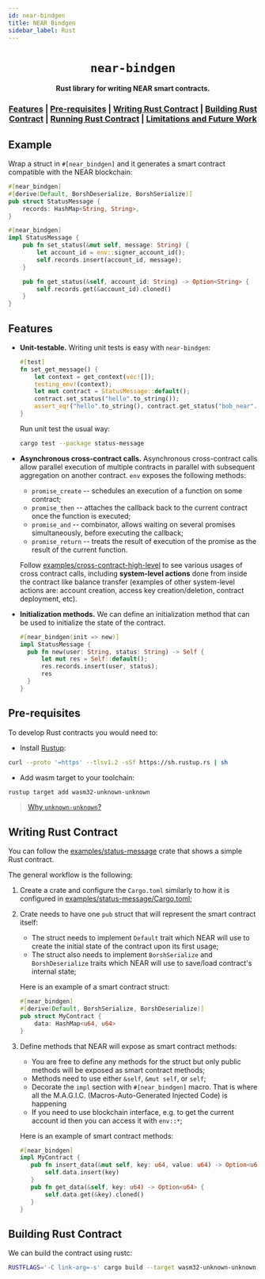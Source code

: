 ```yaml
---
id: near-bindgen
title: NEAR Bindgen
sidebar_label: Rust
---
```

<div align="center">

  <h1><code>near-bindgen</code></h1>

  <p>
    <strong>Rust library for writing NEAR smart contracts.</strong>
  </p>

   <h3>
      <a href="https://github.com/nearprotocol/near-bindgen#features">Features</a>
      <span> | </span>
      <a href="https://github.com/nearprotocol/near-bindgen#pre-requisites">Pre-requisites</a>
      <span> | </span>
      <a href="https://github.com/nearprotocol/near-bindgen#writing-rust-contract">Writing Rust Contract</a>
      <span> | </span>
      <a href="https://github.com/nearprotocol/near-bindgen#building-rust-contract">Building Rust Contract</a>
      <span> | </span>
      <a href="https://github.com/nearprotocol/near-bindgen#running-rust-contract">Running Rust Contract</a>
      <span> | </span>
      <a href="https://github.com/nearprotocol/near-bindgen#limitations-and-future-work">Limitations and Future Work</a>
    </h3>
</div>

## Example

Wrap a struct in `#[near_bindgen]` and it generates a smart contract compatible with the NEAR blockchain:
```rust
#[near_bindgen]
#[derive(Default, BorshDeserialize, BorshSerialize)]
pub struct StatusMessage {
    records: HashMap<String, String>,
}

#[near_bindgen]
impl StatusMessage {
    pub fn set_status(&mut self, message: String) {
        let account_id = env::signer_account_id();
        self.records.insert(account_id, message);
    }

    pub fn get_status(&self, account_id: String) -> Option<String> {
        self.records.get(&account_id).cloned()
    }
}
```

## Features

* **Unit-testable.** Writing unit tests is easy with `near-bindgen`:

    ```rust
    #[test]
    fn set_get_message() {
        let context = get_context(vec![]);
        testing_env!(context);
        let mut contract = StatusMessage::default();
        contract.set_status("hello".to_string());
        assert_eq!("hello".to_string(), contract.get_status("bob_near".to_string()).unwrap());
    }
    ```

    Run unit test the usual way:
    ```bash
    cargo test --package status-message
    ```

* **Asynchronous cross-contract calls.** Asynchronous cross-contract calls allow parallel execution
    of multiple contracts in parallel with subsequent aggregation on another contract.
    `env` exposes the following methods:
    * `promise_create` -- schedules an execution of a function on some contract;
    * `promise_then` -- attaches the callback back to the current contract once the function is executed;
    * `promise_and` -- combinator, allows waiting on several promises simultaneously, before executing the callback;
    * `promise_return` -- treats the result of execution of the promise as the result of the current function.

    Follow [examples/cross-contract-high-level](https://github.com/nearprotocol/near-bindgen/tree/master/examples/cross-contract-high-level)
    to see various usages of cross contract calls, including **system-level actions** done from inside the contract like balance transfer (examples of other system-level actions are: account creation, access key creation/deletion, contract deployment, etc).

* **Initialization methods.** We can define an initialization method that can be used to initialize the state of the
contract.

    ```rust
    #[near_bindgen(init => new)]
    impl StatusMessage {
      pub fn new(user: String, status: String) -> Self {
          let mut res = Self::default();
          res.records.insert(user, status);
          res
      }
    }
    ```


## Pre-requisites
To develop Rust contracts you would need to:
* Install [Rustup](https://rustup.rs/):
```bash
curl --proto '=https' --tlsv1.2 -sSf https://sh.rustup.rs | sh
```
* Add wasm target to your toolchain:
```bash
rustup target add wasm32-unknown-unknown
```
<blockquote class="info">
  <a href="https://doc.rust-lang.org/edition-guide/rust-2018/platform-and-target-support/webassembly-support.html" target="_blank">Why <code>unknown-unknown</code>?</a>
</blockquote>

## Writing Rust Contract
You can follow the [examples/status-message](https://github.com/nearprotocol/near-bindgen/tree/master/examples/status-message) crate that shows a simple Rust contract.

The general workflow is the following:
1. Create a crate and configure the `Cargo.toml` similarly to how it is configured in [examples/status-message/Cargo.toml](https://github.com/nearprotocol/near-bindgen/tree/master/examples/status-message/Cargo.toml);
2. Crate needs to have one `pub` struct that will represent the smart contract itself:
    * The struct needs to implement `Default` trait which
    NEAR will use to create the initial state of the contract upon its first usage;
    * The struct also needs to implement `BorshSerialize` and `BorshDeserialize` traits which NEAR will use to save/load contract's internal state;

   Here is an example of a smart contract struct:
   ```rust
   #[near_bindgen]
   #[derive(Default, BorshSerialize, BorshDeserialize)]
   pub struct MyContract {
       data: HashMap<u64, u64>
   }
   ```

3. Define methods that NEAR will expose as smart contract methods:
    * You are free to define any methods for the struct but only public methods will be exposed as smart contract methods;
    * Methods need to use either `&self`, `&mut self`, or `self`;
    * Decorate the `impl` section with `#[near_bindgen]` macro. That is where all the M.A.G.I.C. (Macros-Auto-Generated Injected Code) is happening
    * If you need to use blockchain interface, e.g. to get the current account id then you can access it with `env::*`;

    Here is an example of smart contract methods:
    ```rust
    #[near_bindgen]
    impl MyContract {
       pub fn insert_data(&mut self, key: u64, value: u64) -> Option<u64> {
           self.data.insert(key)
       }
       pub fn get_data(&self, key: u64) -> Option<u64> {
           self.data.get(&key).cloned()
       }
    }
    ```

## Building Rust Contract
We can build the contract using rustc:
```bash
RUSTFLAGS='-C link-arg=-s' cargo build --target wasm32-unknown-unknown --release
```
